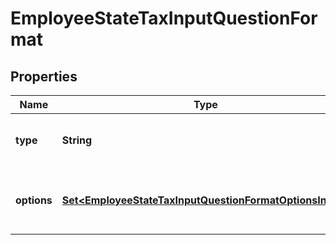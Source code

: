 

# EmployeeStateTaxInputQuestionFormat


## Properties

| Name | Type | Description | Notes |
|------------ | ------------- | ------------- | -------------|
|**type** | **String** | Describes the type of question - Text, Number, Select, Currency, Date |  |
|**options** | [**Set&lt;EmployeeStateTaxInputQuestionFormatOptionsInner&gt;**](EmployeeStateTaxInputQuestionFormatOptionsInner.md) | For \&quot;Select\&quot; type questions, the allowed values and display labels. |  [optional] |



